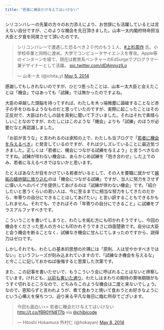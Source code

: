 ```yaml
---
title: "若者に機会だけ与えてはいけない"
---
```


シリコンバレーの先輩の方々のお力添えにより、お世辞にも活躍しているとは言えない自分ですが、このような機会を先日頂きました。山本一太内閣府特命担当大臣と夕食を同席させて頂いたのです。

<blockquote class="twitter-tweet" lang="en"><p>シリコンバレーで遭遇した恐るべき２０代のもう１人、<a href="https://twitter.com/search?q=%23%E4%B8%8A%E6%9D%89%E5%91%A8%E4%BD%9C&amp;src=hash">#上杉周作</a> 氏。小学校卒業と同時に渡米。大学でコンピュータサイエンスを専攻。Apple等のインターンを経て、現在は教育系ベンチャーのEdSurgeでプログラマー兼デザイナーとして活躍。 <a href="http://t.co/dDAmnyzILo">pic.twitter.com/dDAmnyzILo</a></p>&mdash; 山本一太 (@ichita_y) <a href="https://twitter.com/ichita_y/statuses/463341507420762113">May 5, 2014</a></blockquote>

感謝してもしきれないのですが、ひとつ思ったことは、山本一太大臣と会えたことは「機会」ではあっても「試練」では無かったのですよね。

大臣の卓越した頭脳を持ってすれば、わたしを木っ端微塵に論破することなど赤子の手をひねるようなものだと思っていたのですが、実際に起こったことはその正反対で、大臣はわたしの話を真剣に聞いて下さいました。それはそれで素晴らしいことなのですが、わたしにはこのような「機会」よりも「試練」のほうが必要だなと再認識しました。

「お前が言うな」と言われるのは承知の上で、わたしも当ブログで「[若者に機会を与えるべき](/japan/)」と発言しているのですが、それは少しズレていることに最近気づきました。正しくは「若者に、機会につながる試練を与えよう」と言うべきなのですね。試練が伴わない機会は、あらかじめ試練を「抱き合わせ」した上でのみ、若者に与えるべきではないかと思います。

たとえばあなたが目をかけている若者がいるとして、その人を要職に就かせて[嫉妬の蟻地獄に放り込む](http://ameblo.jp/shibuya/entry-11816336869.html)のは「機会につながる試練」ですが、当人に努力をさせずに偉い人へのパイプを提供してあげるのは「試練が伴わない機会」です。「紹介したいと思うくらいの若い人は、今に至るまでに相当な努力をしてきたのだから、年寄りの自分にできることはしてあげたい」と言い訳することもできるかもしれません。それでも、できればその「年寄りの自分にできること」に試練をプラスアルファすべきです。

こういうことを書いてしまうと、わたしを妬む方にも叩かれそうですし、今回の機会をくださった恩人の方々にも叩かれそうでまさに四面楚歌です。自分は大臣と会う機会を断ることなく、試練なき機会に甘んじてしまったのですから、説得力はゼロです。

しかしそれでも、わたしの基本的思想の片隅には「原則、人は甘やかすべきではない」というフレーズが刻み込まれていますので、「試練なき機会を与えるな」と今ここに記しておかねば後悔すると思案した次第です。

また、この記事を書いたせいで、もうこういう会に呼ばれることはないと拝察しています。けれども、[以前も書いた通り](http://naze.chibicode.com/why-blog/)、わたしはまわりの期待の賞味期限がもうすぐ切れるところなので、どちみちこのような機会は二度と来ないでしょう。なので、恩知らずと言われようが、煮て食おうと焼いて食おうとお好きなようにという心構えを保ちつつ、迫り来る平凡な毎日に臨む所存でございます。

<blockquote class="twitter-tweet" lang="en"><p>今回も面白い&gt;&gt; 若者に機会だけ与えてはいけない <a href="http://t.co/fBR0YN8T7b">http://t.co/fBR0YN8T7b</a> via <a href="https://twitter.com/chibicode">@chibicode</a></p>&mdash; Hitoshi Hokamura 外村仁 (@hokayan) <a href="https://twitter.com/hokayan/statuses/464439078679638016">May 8, 2014</a></blockquote>
